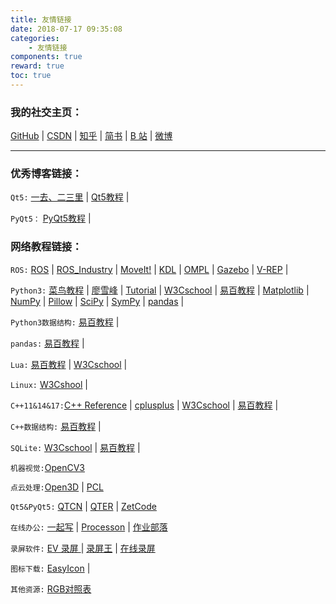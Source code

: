 ```yaml
---
title: 友情链接
date: 2018-07-17 09:35:08
categories:
	- 友情链接
components: true
reward: true
toc: true
---
```


### 我的社交主页：

[GitHub](https://github.com/LiuQiangBlog) | [CSDN](https://blog.csdn.net/l1216766050) | [知乎](https://www.zhihu.com/people/heihei-81-93/activities) | [简书](https://www.jianshu.com/u/6350bde41863) | [B 站](https://space.bilibili.com/351141561/#/) | [微博](https://weibo.com/u/6019171366/home)

<!--more-->

---

### 优秀博客链接：

`Qt5:` [一去、二三里](https://blog.csdn.net/liang19890820) | [Qt5教程](http://www.bogotobogo.com/Qt/) | 

`PyQt5：` [PyQt5教程](http://zetcode.com/gui/pyqt5/) | 

### 网络教程链接：

`ROS:` [ROS](http://www.ros.org/) | [ROS_Industry](https://rosindustrial.org/) | [MoveIt!](http://moveit.ros.org/) | [KDL](http://www.orocos.org/kdl) | [OMPL](http://ompl.kavrakilab.org/) | [Gazebo](http://gazebosim.org/tutorials) | [V-REP](http://www.coppeliarobotics.com/) | 

`Python3:` [菜鸟教程](http://www.runoob.com/) | [廖雪峰](https://www.liaoxuefeng.com/) | [Tutorial](http://www.pythondoc.com/pythontutorial3/index.html) | [W3Cschool](https://www.w3cschool.cn/python3/) | [易百教程](https://www.yiibai.com/python3/) | [Matplotlib](https://matplotlib.org/) | [NumPy](http://www.numpy.org/) | [Pillow](http://pillow.readthedocs.io/en/latest/) | [SciPy](https://www.scipy.org/) | [SymPy](http://www.sympy.org/en/index.html) | [pandas](http://pandas.pydata.org/) |

`Python3数据结构:` [易百教程](https://www.yiibai.com/python/py_data_structure/) | 

`pandas:` [易百教程](https://www.yiibai.com/pandas/) | []()

`Lua:` [易百教程](https://www.yiibai.com/lua/) | [W3Cschool](https://www.w3cschool.cn/lua/) | []()

`Linux:` [W3Cshool](https://www.w3cschool.cn/linux/) | []()

`C++11&14&17:`[C++ Reference](https://en.cppreference.com/w/cpp) | [cplusplus](http://www.cplusplus.com/) | [W3Cschool](https://www.w3cschool.cn/cpp/) | [易百教程](https://www.yiibai.com/cplusplus/) | []()

`C++数据结构:` [易百教程](https://www.yiibai.com/data_structures_algorithms/) | 

`SQLite:`  [W3Cschool](https://www.w3cschool.cn/sqlite/) | [易百教程](https://www.yiibai.com/sqlite/) |


`机器视觉:`[OpenCV3](https://opencv.org/)


`点云处理:`[Open3D](http://www.open3d.org/) | [PCL](http://pointclouds.org/)

`Qt5&PyQt5:`  [QTCN](http://www.qtcn.org/bbs/index.php) | [QTER](http://www.qter.org/) | [ZetCode](http://zetcode.com/gui/pyqt5/)

`在线办公:` [一起写](https://yiqixie.com/) | [Processon](https://www.processon.com/login) | [作业部落](https://www.zybuluo.com/mdeditor)

`录屏软件:` [EV 录屏 ](http://www.ieway.cn/evcapture_payinfo.html) | [录屏王](https://www.apowersoft.cn/screen-recorder) | [在线录屏](https://www.apowersoft.cn/free-online-screen-recorder)

`图标下载:` [EasyIcon](https://www.easyicon.net/) | []()

`其他资源:` [RGB对照表](http://tool.oschina.net/commons?type=3) 










